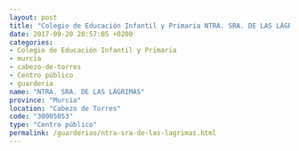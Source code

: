 ```yaml
---
layout: post
title: "Colegio de Educación Infantil y Primaria NTRA. SRA. DE LAS LÁGRIMAS"
date: 2017-09-20 20:57:05 +0200
categories:
- Colegio de Educación Infantil y Primaria
- murcia
- cabezo-de-torres
- Centro público
- guarderia
name: "NTRA. SRA. DE LAS LÁGRIMAS"
province: "Murcia"
location: "Cabezo de Torres"
code: "30005053"
type: "Centro público"
permalink: /guarderias/ntra-sra-de-las-lagrimas.html
---
```

